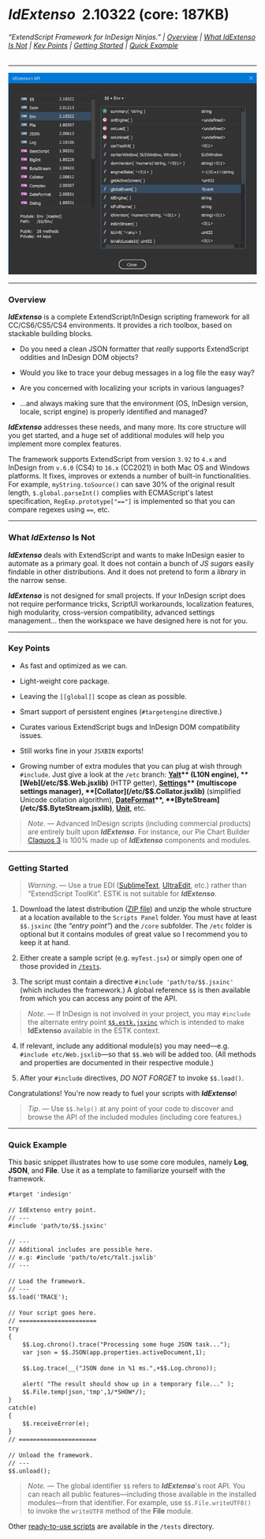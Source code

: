 # *IdExtenso*  2.10322  (core: 187KB)

###### *“ExtendScript Framework for InDesign Ninjas.”* | [Overview](#overview) | [What IdExtenso Is Not](#what-idextenso-is-not) | [Key Points](#key-points) | [Getting Started](#getting-started) | [Quick Example](#quick-example)

-----

![IdExtenso's API](screenshot.png)

-----

### Overview

***IdExtenso*** is a complete ExtendScript/InDesign scripting framework for all CC/CS6/CS5/CS4 environments. It provides a rich toolbox, based on stackable building blocks.

* Do you need a clean JSON formatter that *really* supports ExtendScript oddities and InDesign DOM objects?

* Would you like to trace your debug messages in a log file the easy way?

* Are you concerned with localizing your scripts in various languages?

* …and always making sure that the environment (OS, InDesign version, locale, script engine) is properly identified and managed?

***IdExtenso*** addresses these needs, and many more. Its core structure will you get started, and a huge set of additional modules will help you implement more complex features.

The framework supports ExtendScript from version `3.92` to `4.x` and InDesign from `v.6.0` (CS4) to `16.x` (CC2021) in both Mac OS and Windows platforms. It fixes, improves or extends a number of built-in functionalities. For example, `myString.toSource()` can save 30% of the original result length, `$.global.parseInt()` complies with ECMAScript's latest specification, `RegExp.prototype["=="]` is implemented so that you can compare regexes using `==`, etc.

-----

### What *IdExtenso* Is Not

***IdExtenso*** deals with ExtendScript and wants to make InDesign easier to automate as a primary goal. It does not contain a bunch of _JS sugars_ easily findable in other distributions. And it does not pretend to form a *library* in the narrow sense.

***IdExtenso*** is not designed for small projects. If your InDesign script does not require performance tricks, ScriptUI workarounds, localization features, high modularity, cross-version compatibility, advanced settings management... then the workspace we have designed here is not for you.

-----

### Key Points

- As fast and optimized as we can.

- Light-weight core package.

- Leaving the `[[global]]` scope as clean as possible.

- Smart support of persistent engines (`#targetengine` directive.)

- Curates various ExtendScript bugs and InDesign DOM compatibility issues.

- Still works fine in your `JSXBIN` exports!

- Growing number of extra modules that you can plug at wish through `#include`. Just give a look at the `/etc` branch: **[Yalt](/etc/$$.Yalt.jsxlib)** (L10N engine), **[Web](/etc/$$.Web.jsxlib)** (HTTP getter), **[Settings](/etc/$$.Settings.jsxlib)** (multiscope settings manager), **[Collator](/etc/$$.Collator.jsxlib)** (simplified Unicode collation algorithm), **[DateFormat](/etc/$$.DateFormat.jsxlib)**, **[ByteStream](/etc/$$.ByteStream.jsxlib)**, **[Unit](/etc/$$.Unit.jsxlib)**, etc.

> *Note*. — Advanced InDesign scripts (including commercial products) are entirely built upon ***IdExtenso***. For instance, our Pie Chart Builder [Claquos 3](http://www.indiscripts.com/category/projects/Claquos) is 100% made up of ***IdExtenso*** components and modules.

-----

### Getting Started

> *Warning*. — Use a true EDI ([SublimeText](https://www.sublimetext.com), [UltraEdit](http://www.ultraedit.com), etc.) rather than “ExtendScript ToolKit”. ESTK is not suitable for ***IdExtenso***.

1. Download the latest distribution ([ZIP file](https://github.com/indiscripts/IdExtenso/archive/master.zip)) and unzip the whole structure at a location available to the `Scripts Panel` folder. You must have at least `$$.jsxinc` (the _“entry point”_) and the `/core` subfolder. The `/etc` folder is optional but it contains modules of great value so I recommend you to keep it at hand.

2. Either create a sample script (e.g. `myTest.jsx`) or simply open one of those provided in [`/tests`](tests). 

3. The script must contain a directive `#include 'path/to/$$.jsxinc'` (which includes the framework.) A global reference `$$` is then available from which you can access any point of the API.

> *Note*. — If InDesign is not involved in your project, you may `#include` the alternate entry point [`$$.estk.jsxinc`]($$.estk.jsxinc) which is intended to make **IdExtenso** available in the ESTK context.

4. If relevant, include any additional module(s) you may need—e.g. `#include etc/Web.jsxlib`—so that `$$.Web` will be added too. (All methods and properties are documented in their respective module.)

5. After your `#include` directives, *DO NOT FORGET* to invoke `$$.load()`.

Congratulations! You're now ready to fuel your scripts with ***IdExtenso***!

> *Tip*. — Use `$$.help()` at any point of your code to discover and browse the API of the included modules (including core features.) 

-----

### Quick Example

This basic snippet illustrates how to use some core modules, namely **Log**, **JSON**, and **File**. Use it as a template to familiarize yourself with the framework.

    #target 'indesign'

    // IdExtenso entry point.
    // ---
    #include 'path/to/$$.jsxinc'

    // ---
    // Additional includes are possible here.
    // e.g: #include 'path/to/etc/Yalt.jsxlib'
    // ---

    // Load the framework.
    // ---
    $$.load('TRACE');

    // Your script goes here.
    // ======================
    try
    {
	    $$.Log.chrono().trace("Processing some huge JSON task...");
	    var json = $$.JSON(app.properties.activeDocument,1);

	    $$.Log.trace(__("JSON done in %1 ms.",+$$.Log.chrono));
	
	    alert( "The result should show up in a temporary file..." );
	    $$.File.temp(json,'tmp',1/*SHOW*/);
    }
    catch(e)
    {
	    $$.receiveError(e);
    }
    // ======================

    // Unload the framework.
    // ---
    $$.unload();

> _Note._ — The global identifier `$$` refers to ***IdExtenso***'s root API. You can reach all public features—including those available in the installed modules—from that identifier. For example, use `$$.File.writeUTF8()` to invoke the `writeUTF8` method of the **File** module.

Other [ready-to-use scripts](tests) are available in the `/tests` directory.
